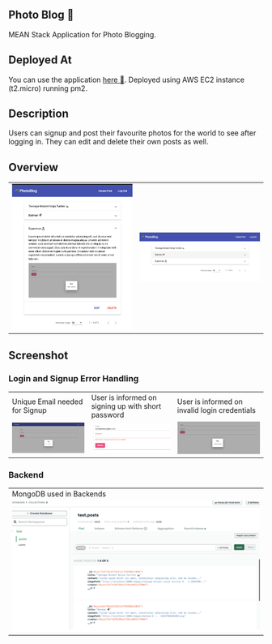 

## Photo Blog 🦚
MEAN Stack Application for Photo Blogging.

## Deployed At
You can use the application [here 🦚](http://54.165.160.177:3000/photoblog/). 
Deployed using AWS EC2 instance (t2.micro) running pm2. 

## Description
Users can signup and post their favourite photos for the world to see after logging in. They can edit and delete their own posts as well. 

## Overview
<table>
  <tr>
    <td><img src="pic/viewPost.png" width="500"></td>
    <td><img src="pic/viewPostList.png" width="500"></td>
  </tr>
</table>



## Screenshot
### Login and Signup Error Handling

<table>
  <tr>
    <td>Unique Email needed for Signup</td>
    <td>User is informed on signing up with short password</td>
    <td>User is informed on invalid login credentials</td>
  </tr>
  <tr>
    <td><img src="pic/emailTaken.png">  </td>
    <td>  <img src="pic/invalidPass.png"> </td>
    <td> <img src="pic/invalidLogin.png"> </td>
  </tr>
 </table>

### Backend

<table>
  <tr>
    <td>MongoDB used in Backends</td>
  </tr>
  <tr>
    <td><img src="pic/backend.png">   </td>
  </tr>
 </table>
  
